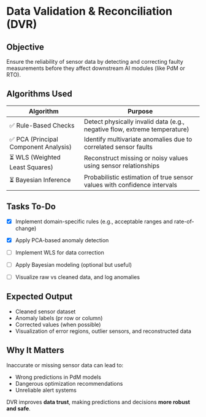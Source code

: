 # Data Validation & Reconciliation (DVR)


## Objective
Ensure the reliability of sensor data by detecting and correcting faulty measurements before they affect downstream AI modules (like PdM or RTO).


## Algorithms Used

| Algorithm                     | Purpose                                                                 |
|-------------------------------|-------------------------------------------------------------------------|
| ✅ Rule-Based Checks           | Detect physically invalid data (e.g., negative flow, extreme temperature) |
| ✅ PCA (Principal Component Analysis) | Identify multivariate anomalies due to correlated sensor faults         |
| ⏳ WLS (Weighted Least Squares)      | Reconstruct missing or noisy values using sensor relationships         |
| ⏳ Bayesian Inference          | Probabilistic estimation of true sensor values with confidence intervals |


## Tasks To-Do

- [x] Implement domain-specific rules (e.g., acceptable ranges and rate-of-change)
- [x] Apply PCA-based anomaly detection
- [ ] Implement WLS for data correction
- [ ] Apply Bayesian modeling (optional but useful)
- [ ] Visualize raw vs cleaned data, and log anomalies


## Expected Output

- Cleaned sensor dataset
- Anomaly labels (pr row or column)
- Corrected values (when possible)
- Visualization of error regions, outlier sensors, and reconstructed data


## Why It Matters

Inaccurate or missing sensor data can lead to:

- Wrong predictions in PdM models
- Dangerous optimization recommendations
- Unreliable alert systems

DVR improves **data trust**, making predictions and decisions **more robust and safe**.

